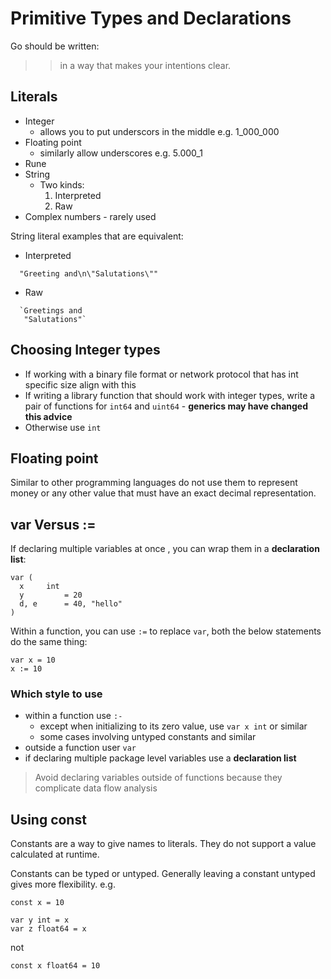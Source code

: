 # Primitive Types and Declarations

Go should be written:

>> in a way that makes your intentions clear.

## Literals

- Integer
  - allows you to put underscors in the middle e.g. 1_000_000
- Floating point
  - similarly allow underscores e.g. 5.000_1
- Rune
- String
  - Two kinds: 
     1. Interpreted
     2. Raw
- Complex numbers - rarely used

String literal examples that are equivalent:
- Interpreted
```
  "Greeting and\n\"Salutations\""
```
- Raw
```
  `Greetings and
   "Salutations"`
```

## Choosing Integer types

- If working with a binary file format or network protocol that has int specific size align with this
- If writing a library function that should work with integer types, write a pair of functions for `int64` and `uint64` - **generics may have changed this advice**
- Otherwise use `int`

## Floating point

Similar to other programming languages do not use them to represent money or any other value that must have an exact decimal representation.

## var Versus :=

If declaring multiple variables at once , you can wrap them in a **declaration list**:

```
var (
  x     int
  y         = 20
  d, e      = 40, "hello"
)
```

Within a function, you can use `:=` to replace `var`, both the below statements do the same thing:

```
var x = 10
x := 10
```

### Which style to use

- within a function use `:-`
  - except when initializing to its zero value, use `var x int` or similar
  - some cases involving untyped constants and similar
- outside a function user `var`
- if declaring multiple package level variables use a **declaration list**

> Avoid declaring variables outside of functions because they complicate data flow analysis

## Using const

Constants are a way to give names to literals. They do not support a value calculated at runtime.

Constants can be typed or untyped. Generally leaving a constant untyped gives more flexibility. e.g.

```
const x = 10

var y int = x
var z float64 = x
```

not

```
const x float64 = 10
```